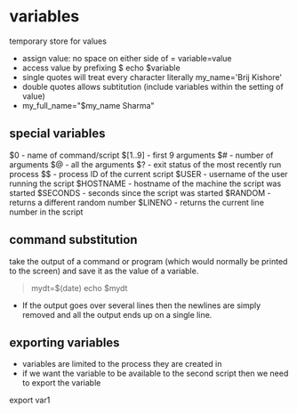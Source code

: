 # variables
temporary store for values

- assign value: no space on either side of =
variable=value
- access value by prefixing $
echo $variable
- single quotes will treat every character literally
my_name='Brij Kishore'
- double quotes allows subtitution (include variables within the setting of value)
- my_full_name="$my_name Sharma"

## special variables
$0 - name of command/script
$[1..9] - first 9 arguments
$# - number of arguments
$@ - all the arguments
$? - exit status of the most recently run process
$$ - process ID of the current script
$USER - username of the user running the script
$HOSTNAME - hostname of the machine the script was started
$SECONDS - seconds since the script was started
$RANDOM - returns a different random number
$LINENO - returns the current line number in the script


## command substitution
take the output of a command or program (which would normally be printed to the screen) and save it as the value of a variable.
> mydt=$(date)
> echo $mydt

- If the output goes over several lines then the newlines are simply removed and all the output ends up on a single line.

## exporting variables
- variables are limited to the process they are created in
- if we want the variable to be available to the second script then we need to export the variable

export var1








